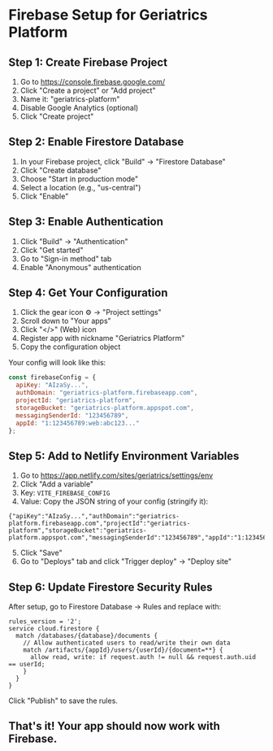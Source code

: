# Firebase Setup for Geriatrics Platform

## Step 1: Create Firebase Project

1. Go to https://console.firebase.google.com/
2. Click "Create a project" or "Add project"
3. Name it: "geriatrics-platform"
4. Disable Google Analytics (optional)
5. Click "Create project"

## Step 2: Enable Firestore Database

1. In your Firebase project, click "Build" → "Firestore Database"
2. Click "Create database"
3. Choose "Start in production mode"
4. Select a location (e.g., "us-central")
5. Click "Enable"

## Step 3: Enable Authentication

1. Click "Build" → "Authentication"
2. Click "Get started"
3. Go to "Sign-in method" tab
4. Enable "Anonymous" authentication

## Step 4: Get Your Configuration

1. Click the gear icon ⚙️ → "Project settings"
2. Scroll down to "Your apps"
3. Click "</>" (Web) icon
4. Register app with nickname "Geriatrics Platform"
5. Copy the configuration object

Your config will look like this:
```javascript
const firebaseConfig = {
  apiKey: "AIzaSy...",
  authDomain: "geriatrics-platform.firebaseapp.com",
  projectId: "geriatrics-platform",
  storageBucket: "geriatrics-platform.appspot.com",
  messagingSenderId: "123456789",
  appId: "1:123456789:web:abc123..."
};
```

## Step 5: Add to Netlify Environment Variables

1. Go to https://app.netlify.com/sites/geriatrics/settings/env
2. Click "Add a variable"
3. Key: `VITE_FIREBASE_CONFIG`
4. Value: Copy the JSON string of your config (stringify it):
```
{"apiKey":"AIzaSy...","authDomain":"geriatrics-platform.firebaseapp.com","projectId":"geriatrics-platform","storageBucket":"geriatrics-platform.appspot.com","messagingSenderId":"123456789","appId":"1:123456789:web:abc123..."}
```
5. Click "Save"
6. Go to "Deploys" tab and click "Trigger deploy" → "Deploy site"

## Step 6: Update Firestore Security Rules

After setup, go to Firestore Database → Rules and replace with:

```
rules_version = '2';
service cloud.firestore {
  match /databases/{database}/documents {
    // Allow authenticated users to read/write their own data
    match /artifacts/{appId}/users/{userId}/{document=**} {
      allow read, write: if request.auth != null && request.auth.uid == userId;
    }
  }
}
```

Click "Publish" to save the rules.

## That's it! Your app should now work with Firebase.